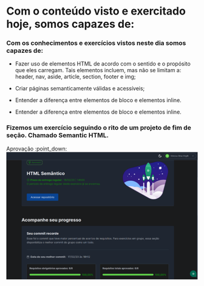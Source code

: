 
# Com o conteúdo visto e exercitado hoje, somos capazes de:

### Com os conhecimentos e exercícios vistos neste dia somos capazes de:


- Fazer uso de elementos HTML de acordo com o sentido e o propósito que eles carregam. Tais elementos incluem, mas não se limitam a: header, nav, aside, article, section, footer e img;

- Criar páginas semanticamente válidas e acessíveis;


- Entender a diferença entre elementos de bloco e elementos inline.

- Entender a diferença entre elementos de bloco e elementos inline.

### Fizemos um exercício seguindo o rito de um projeto de fim de seção. Chamado Semantic HTML.
<p> Aprovação :point_down:
<img src="https://github.com/vinicius-virgilli/trybe-exercicios/blob/main/1%20-%20Fundamentos/2%20-%20Introdu%C3%A7%C3%A3o%20%C3%A0%20HTML%20%26%20CSS/imagens/aprova%C3%A7%C3%A3o%20exerc%C3%ADcio%20HTML%20Sem%C3%A2ntico.png">

